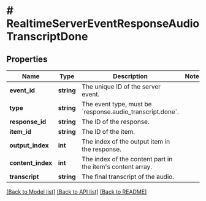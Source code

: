 # # RealtimeServerEventResponseAudioTranscriptDone

## Properties

Name | Type | Description | Notes
------------ | ------------- | ------------- | -------------
**event_id** | **string** | The unique ID of the server event. |
**type** | **string** | The event type, must be &#x60;response.audio_transcript.done&#x60;. |
**response_id** | **string** | The ID of the response. |
**item_id** | **string** | The ID of the item. |
**output_index** | **int** | The index of the output item in the response. |
**content_index** | **int** | The index of the content part in the item&#39;s content array. |
**transcript** | **string** | The final transcript of the audio. |

[[Back to Model list]](../../README.md#models) [[Back to API list]](../../README.md#endpoints) [[Back to README]](../../README.md)
